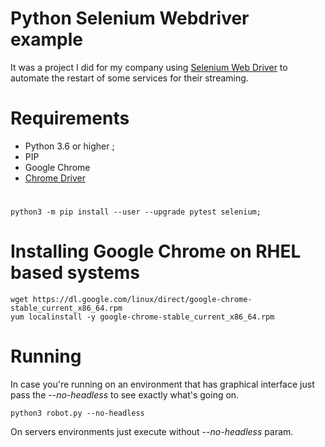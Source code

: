 # Python Selenium Webdriver example

It was a project I did for my company using [Selenium Web Driver](https://www.selenium.dev/documentation/) to automate the restart of some services for their streaming.

# Requirements

* Python 3.6 or higher ;
* PIP
* Google Chrome
* [Chrome Driver](https://chromedriver.chromium.org/home)

#

```
python3 -m pip install --user --upgrade pytest selenium;
```

# Installing Google Chrome on RHEL based systems

```
wget https://dl.google.com/linux/direct/google-chrome-stable_current_x86_64.rpm
yum localinstall -y google-chrome-stable_current_x86_64.rpm
```

# Running

In case you're running on an environment that has graphical interface just pass the *--no-headless* to see exactly what's going on.

```
python3 robot.py --no-headless
```

On servers environments just execute without *--no-headless* param.
